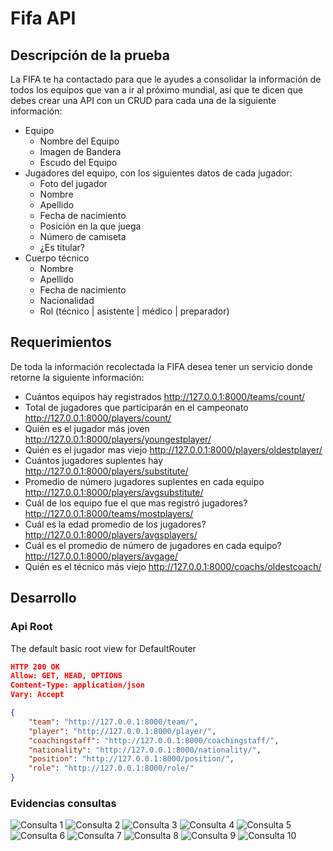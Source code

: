 # Fifa API
## Descripción de la prueba
La FIFA te ha contactado para que le ayudes a consolidar la información de todos los equipos que
van a ir al próximo mundial, así que te dicen que debes crear una API con un CRUD para cada una
de la siguiente información:
- Equipo
  - Nombre del Equipo
  - Imagen de Bandera
  - Escudo del Equipo
- Jugadores del equipo, con los siguientes datos de cada jugador:
  - Foto del jugador
  - Nombre
  - Apellido
  - Fecha de nacimiento
  - Posición en la que juega
  - Número de camiseta
  - ¿Es titular?
- Cuerpo técnico
  - Nombre
  - Apellido
  - Fecha de nacimiento
  - Nacionalidad
  - Rol (técnico | asistente | médico | preparador)

## Requerimientos
De toda la información recolectada la FIFA desea tener un servicio donde retorne la siguiente
información:
- Cuántos equipos hay registrados
  http://127.0.0.1:8000/teams/count/
- Total de jugadores que participarán en el campeonato
  http://127.0.0.1:8000/players/count/
- Quién es el jugador más joven
  http://127.0.0.1:8000/players/youngestplayer/
- Quién es el jugador mas viejo
  http://127.0.0.1:8000/players/oldestplayer/
- Cuántos jugadores suplentes hay
  http://127.0.0.1:8000/players/substitute/
- Promedio de número jugadores suplentes en cada equipo
  http://127.0.0.1:8000/players/avgsubstitute/
- Cuál de los equipo fue el que mas registró jugadores?
  http://127.0.0.1:8000/teams/mostplayers/
- Cuál es la edad promedio de los jugadores?
  http://127.0.0.1:8000/players/avgsplayers/
- Cuál es el promedio de número de jugadores en cada equipo?
  http://127.0.0.1:8000/players/avgage/
- Quién es el técnico más viejo
  http://127.0.0.1:8000/coachs/oldestcoach/

## Desarrollo
### Api Root
The default basic root view for DefaultRouter
```json
HTTP 200 OK
Allow: GET, HEAD, OPTIONS
Content-Type: application/json
Vary: Accept

{
    "team": "http://127.0.0.1:8000/team/",
    "player": "http://127.0.0.1:8000/player/",
    "coachingstaff": "http://127.0.0.1:8000/coachingstaff/",
    "nationality": "http://127.0.0.1:8000/nationality/",
    "position": "http://127.0.0.1:8000/position/",
    "role": "http://127.0.0.1:8000/role/"
}
```
### Evidencias consultas
![Consulta 1](https://raw.githubusercontent.com/davidbcaro/fifa-api/main/queries/01-TeamCount.png)
![Consulta 2](https://raw.githubusercontent.com/davidbcaro/fifa-api/main/queries/02-PlayerCount.png)
![Consulta 3](https://raw.githubusercontent.com/davidbcaro/fifa-api/main/queries/03-YoungestPlayer.png)
![Consulta 4](https://raw.githubusercontent.com/davidbcaro/fifa-api/main/queries/04-OldestPlayer.png)
![Consulta 5](https://raw.githubusercontent.com/davidbcaro/fifa-api/main/queries/05-SubstitutePlayers.png)
![Consulta 6](https://raw.githubusercontent.com/davidbcaro/fifa-api/main/queries/06-AvgSubstPlayersTeam.png)
![Consulta 7](https://raw.githubusercontent.com/davidbcaro/fifa-api/main/queries/07-RegisteredMostPlayers.png)
![Consulta 8](https://raw.githubusercontent.com/davidbcaro/fifa-api/main/queries/08-AveragePlayersTeam.png)
![Consulta 9](https://raw.githubusercontent.com/davidbcaro/fifa-api/main/queries/09-AverageAgePlayers.png)
![Consulta 10](https://raw.githubusercontent.com/davidbcaro/fifa-api/main/queries/10-OldestCoach.png)
